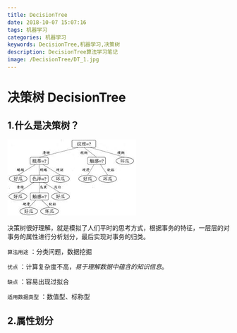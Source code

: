 ```yaml
---
title: DecisionTree
date: 2018-10-07 15:07:16
tags: 机器学习
categories: 机器学习
keywords: DecisionTree,机器学习,决策树
description: DecisionTree算法学习笔记
image: /DecisionTree/DT_1.jpg
---
```


# 决策树 DecisionTree

## 1.什么是决策树？

![西瓜决策树](DecisionTree/DT_1.jpg)

决策树很好理解，就是模拟了人们平时的思考方式，根据事务的特征，一层层的对事务的属性进行分析划分，最后实现对事务的归类。

`算法用途` ：分类问题，数据挖掘

`优点` ：计算复杂度不高，*易于理解数据中蕴含的知识信息*。

`缺点` ：容易出现过拟合

`适用数据类型` ：数值型、标称型 

## 2.属性划分

